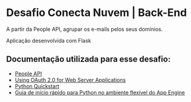 # Desafio Conecta Nuvem | Back-End

A partir da People API, agrupar os e-mails pelos seus domínios.

Aplicação desenvolvida com Flask

## Documentação utilizada para esse desafio:

* [People API](https://developers.google.com/people/api/rest)
* [Using OAuth 2.0 for Web Server Applications](https://developers.google.com/identity/protocols/oauth2/web-server#prerequisites)
* [Python Quickstart](https://developers.google.com/people/quickstart/python)
* [Guia de início rápido para Python no ambiente flexível do App Engine](https://cloud.google.com/appengine/docs/flexible/python/quickstart?hl=pt-br)
